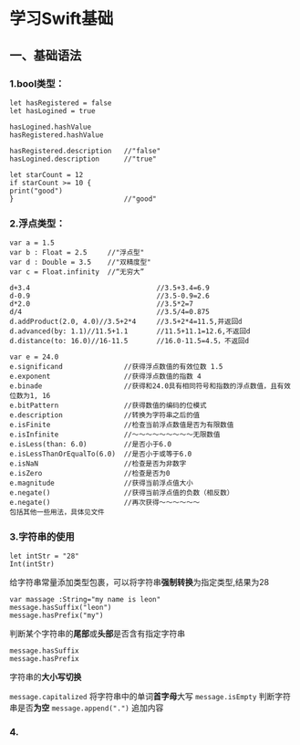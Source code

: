 # 学习Swift基础
## 一、基础语法 

### 1.bool类型：

```
let hasRegistered = false 
let hasLogined = true

hasLogined.hashValue
hasRegistered.hashValue

hasRegistered.description   //"false"
hasLogined.description      //"true"

let starCount = 12
if starCount >= 10 {
print("good")
}                           //"good"
```

### 2.浮点类型：

```
var a = 1.5
var b : Float = 2.5     //"浮点型"
var d : Double = 3.5    //"双精度型"
var c = Float.infinity  //“无穷大”

d+3.4                               //3.5+3.4=6.9
d-0.9                               //3.5-0.9=2.6
d*2.0                               //3.5*2=7
d/4                                 //3.5/4=0.875
d.addProduct(2.0, 4.0)//3.5+2*4     //3.5+2*4=11.5,并返回d
d.advanced(by: 1.1)//11.5+1.1       //11.5+11.1=12.6,不返回d
d.distance(to: 16.0)//16-11.5       //16.0-11.5=4.5，不返回d

var e = 24.0
e.significand               //获得浮点数值的有效位数 1.5
e.exponent                  //获得浮点数值的指数 4
e.binade                    //获得和24.0具有相同符号和指数的浮点数值，且有效位数为1, 16
e.bitPattern                //获得数值的编码的位模式
e.description               //转换为字符串之后的值
e.isFinite                  //检查当前浮点数值是否为有限数值
e.isInfinite                //～～～～～～～～～无限数值
e.isLess(than: 6.0)         //是否小于6.0
e.isLessThanOrEqualTo(6.0)  //是否小于或等于6.0
e.isNaN                     //检查是否为非数字
e.isZero                    //检查是否为0
e.magnitude                 //获得当前浮点值大小
e.negate()                  //获得当前浮点值的负数（相反数）
e.negate()                  //再次获得～～～～～～
包括其他一些用法，具体见文件
```

### 3.字符串的使用

```
let intStr = "28"
Int(intStr)
```
给字符串常量添加类型包裹，可以将字符串**强制转换**为指定类型,结果为28
```
var massage :String="my name is leon"
message.hasSuffix("leon")
message.hasPrefix("my")
```
判断某个字符串的**尾部**或**头部**是否含有指定字符串
```
message.hasSuffix
message.hasPrefix
```
字符串的**大小写切换**

`message.capitalized`
将字符串中的单词**首字母**大写
`message.isEmpty`
判断字符串是否**为空**
`message.append(".")`
追加内容


### 4.
